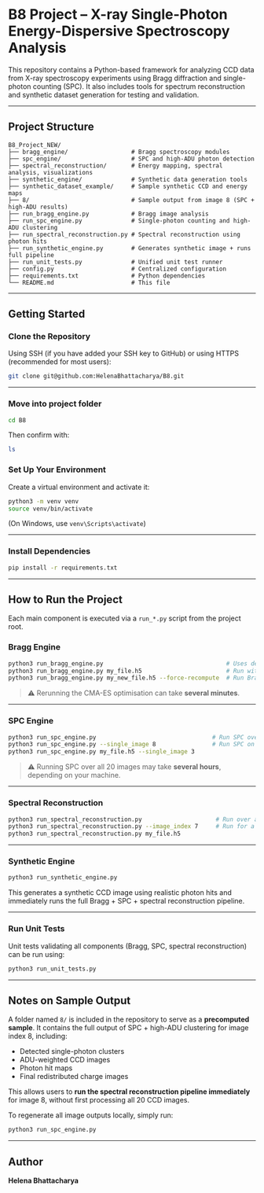 # B8 Project – X-ray Single-Photon Energy-Dispersive Spectroscopy Analysis

This repository contains a Python-based framework for analyzing CCD data from X-ray spectroscopy experiments using Bragg diffraction and single-photon counting (SPC). It also includes tools for spectrum reconstruction and synthetic dataset generation for testing and validation.

---

## Project Structure

```
B8_Project_NEW/
├── bragg_engine/                  # Bragg spectroscopy modules
├── spc_engine/                    # SPC and high-ADU photon detection
├── spectral_reconstruction/       # Energy mapping, spectral analysis, visualizations
├── synthetic_engine/              # Synthetic data generation tools
├── synthetic_dataset_example/     # Sample synthetic CCD and energy maps
├── 8/                             # Sample output from image 8 (SPC + high-ADU results)
├── run_bragg_engine.py            # Bragg image analysis
├── run_spc_engine.py              # Single-photon counting and high-ADU clustering
├── run_spectral_reconstruction.py # Spectral reconstruction using photon hits
├── run_synthetic_engine.py        # Generates synthetic image + runs full pipeline
├── run_unit_tests.py              # Unified unit test runner
├── config.py                      # Centralized configuration
├── requirements.txt               # Python dependencies
└── README.md                      # This file
```

---

## Getting Started

### Clone the Repository

Using SSH (if you have added your SSH key to GitHub) or using HTTPS (recommended for most users):

```bash
git clone git@github.com:HelenaBhattacharya/B8.git
```
---

### Move into project folder
```bash
cd B8
```
Then confirm with:
```bash
ls
```
### Set Up Your Environment
Create a virtual environment and activate it:

```bash
python3 -m venv venv
source venv/bin/activate
```

(On Windows, use `venv\Scripts\activate`)

---

### Install Dependencies

```bash
pip install -r requirements.txt
```

---

## How to Run the Project

Each main component is executed via a `run_*.py` script from the project root.

### Bragg Engine

```bash
python3 run_bragg_engine.py                                   # Uses default sxro6416-r0504.h5 from config.py
python3 run_bragg_engine.py my_file.h5                        # Run with a custom HDF5 input file
python3 run_bragg_engine.py my_new_file.h5 --force-recompute  # Run Bragg Engine to regenerate optimized_params.npy and quadratic_params.npy
```

> ⚠️ Rerunning the CMA-ES optimisation can take **several minutes**.

---

### SPC Engine

```bash
python3 run_spc_engine.py                                 # Run SPC over all 20 images
python3 run_spc_engine.py --single_image 8                # Run SPC on image index 8 only
python3 run_spc_engine.py my_file.h5 --single_image 3
```

> ⚠️ Running SPC over all 20 images may take **several hours**, depending on your machine.

---

### Spectral Reconstruction

```bash
python3 run_spectral_reconstruction.py                     # Run over all available processed images
python3 run_spectral_reconstruction.py --image_index 7     # Run for a single image
python3 run_spectral_reconstruction.py my_file.h5
```

---

### Synthetic Engine

```bash
python3 run_synthetic_engine.py
```

This generates a synthetic CCD image using realistic photon hits and immediately runs the full Bragg + SPC + spectral reconstruction pipeline.

---

### Run Unit Tests

Unit tests validating all components (Bragg, SPC, spectral reconstruction) can be run using:

```bash
python3 run_unit_tests.py
```

---

## Notes on Sample Output

A folder named `8/` is included in the repository to serve as a **precomputed sample**. It contains the full output of SPC + high-ADU clustering for image index 8, including:
- Detected single-photon clusters
- ADU-weighted CCD images
- Photon hit maps
- Final redistributed charge images

This allows users to **run the spectral reconstruction pipeline immediately** for image 8, without first processing all 20 CCD images.

To regenerate all image outputs locally, simply run:

```bash
python3 run_spc_engine.py
```

---

## Author

**Helena Bhattacharya**
